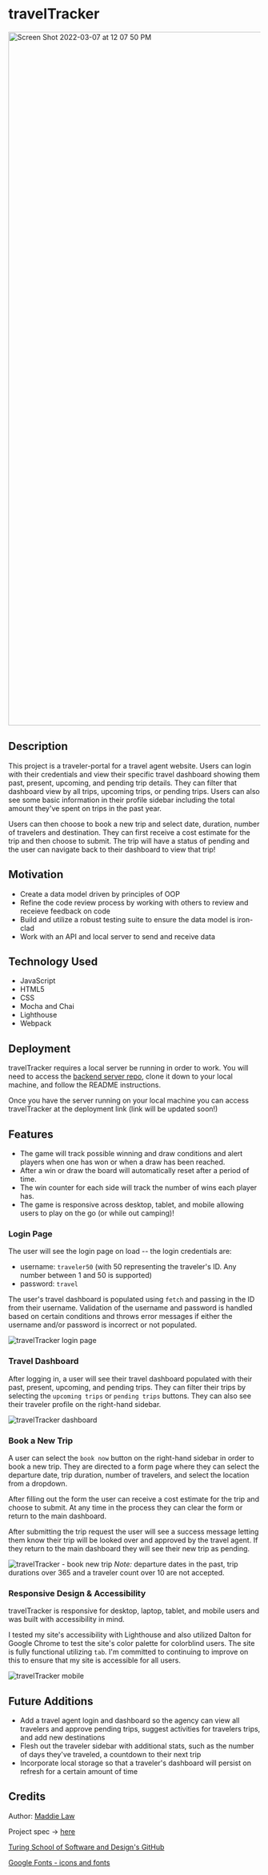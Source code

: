  # travelTracker 

<img width="1385" alt="Screen Shot 2022-03-07 at 12 07 50 PM" src="https://user-images.githubusercontent.com/92049763/157101232-62bf0c78-1f8f-448d-8cb3-0dce84281809.png">

## Description
This project is a traveler-portal for a travel agent website. Users can login with their credentials and view their specific travel dashboard showing them past, present, upcoming, and pending trip details. They can filter that dashboard view by all trips, upcoming trips, or pending trips. Users can also see some basic information in their profile sidebar including the total amount they've spent on trips in the past year.

Users can then choose to book a new trip and select date, duration, number of travelers and destination. They can first receive a cost estimate for the trip and then choose to submit. The trip will have a status of pending and the user can navigate back to their dashboard to view that trip!

## Motivation
- Create a data model driven by principles of OOP
- Refine the code review process by working with others to review and receieve feedback on code
- Build and utilize a robust testing suite to ensure the data model is iron-clad
- Work with an API and local server to send and receive data

## Technology Used
- JavaScript
- HTML5
- CSS
- Mocha and Chai
- Lighthouse
- Webpack

## Deployment
travelTracker requires a local server be running in order to work. You will need to access the [backend server repo](https://github.com/turingschool-examples/travel-tracker-api), clone it down to your local machine, and follow the README instructions.

Once you have the server running on your local machine you can access travelTracker at the deployment link (link will be updated soon!)


## Features

- The game will track possible winning and draw conditions and alert players when one has won or when a draw has been reached.
- After a win or draw the board will automatically reset after a period of time.
- The win counter for each side will track the number of wins each player has.
- The game is responsive across desktop, tablet, and mobile allowing users to play on the go (or while out camping)!

### Login Page

The user will see the login page on load -- the login credentials are:
- username: `traveler50` (with 50 representing the traveler's ID. Any number between 1 and 50 is supported)
- password: `travel`

The user's travel dashboard is populated using `fetch` and passing in the ID from their username. Validation of the username and password is handled based on certain conditions and throws error messages if either the username and/or password is incorrect or not populated.

![travelTracker login page](https://media3.giphy.com/media/FSlJC1uvXhdhQAnuza/giphy.gif?cid=790b76118e5d5f6f6c2d03cdd703d6dbe5398aa4c70dbd2c&rid=giphy.gif&ct=g)


### Travel Dashboard

After logging in, a user will see their travel dashboard populated with their past, present, upcoming, and pending trips. They can filter their trips by selecting the `upcoming trips` or `pending trips` buttons. They can also see their traveler profile on the right-hand sidebar.

![travelTracker dashboard](https://user-images.githubusercontent.com/92049763/157094034-28128b03-97de-4662-bc01-8b0444e8556d.gif)


### Book a New Trip

A user can select the `book now` button on the right-hand sidebar in order to book a new trip. They are directed to a form page where they can select the departure date, trip duration, number of travelers, and select the location from a dropdown. 

After filling out the form the user can receive a cost estimate for the trip and choose to submit. At any time in the process they can clear the form or return to the main dashboard.

After submitting the trip request the user will see a success message letting them know their trip will be looked over and approved by the travel agent. If they return to the main dashboard they will see their new trip as pending.

![travelTracker - book new trip](https://user-images.githubusercontent.com/92049763/157094501-5a79c4bb-c63f-4348-b57c-9886a2e58cb4.gif)
*Note:* departure dates in the past, trip durations over 365 and a traveler count over 10 are not accepted.


### Responsive Design & Accessibility

travelTracker is responsive for desktop, laptop, tablet, and mobile users and was built with accessibility in mind. 

I tested my site's accessibility with Lighthouse and also utilized Dalton for Google Chrome to test the site's color palette for colorblind users. The site is fully functional utilizing `tab`. I'm committed to continuing to improve on this to ensure that my site is accessible for all users.

![travelTracker mobile](https://user-images.githubusercontent.com/92049763/157099342-f4069b48-14b0-4198-be1c-ecb0d9c12519.gif)


## Future Additions
- Add a travel agent login and dashboard so the agency can view all travelers and approve pending trips, suggest activities for travelers trips, and add new destinations
- Flesh out the traveler sidebar with additional stats, such as the number of days they've traveled, a countdown to their next trip
- Incorporate local storage so that a traveler's dashboard will persist on refresh for a certain amount of time

## Credits
Author: [Maddie Law](https://github.com/maddielaw)

Project spec -> [here](https://frontend.turing.edu/projects/travel-tracker.html)

[Turing School of Software and Design's GitHub](https://github.com/turingschool-examples)

[Google Fonts - icons and fonts](https://fonts.google.com/?query=work)
